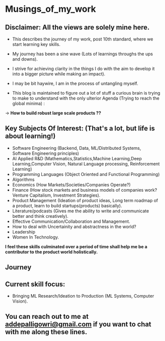 # Musings_of_my_work

## Disclaimer: All the views are solely mine here.

- This describes the journey of my work, post 10th standard, where we start learning key skills.
- My journey has been a sine wave (Lots of learnings throughs the ups and downs).
- I strive for achieving clarity in the things I do with the aim to develop it into a bigger picture while making an impact).
- I may be bit haywire, I am in the process of untangling myself.

- This blog is maintained to figure out a lot of stuff a curious brain is trying to make to understand with the only ulterior Agenda (Trying to reach the global minima) :
 
 -> **How to build robust large scale products ??**
 
 ## Key Subjects Of Interest: (That's a lot, but life is about learning!)
 
 - Software Engineering (Backend, Data, ML/Distributed Systems, Software Engineering principles)
 - AI Applied R&D (Mathematics,Statistics,Machine Learning,Deep Learning,Computer Vision, Natural Language processing, Reinforcement Learning)
 - Programming Languages (Object Oriented and Functional Programming)
 - Algorithms
 - Economics (How Markets/Societies/Companies Operate?)
 - Finance (How stock markets and business models of companies work? Venture Capitalism, Investment Strategies).
 - Product Management (Ideation of product ideas, Long term roadmap of a product, learn to build startups(products) basically).
 - Literature/podcasts (Gives me the ability to write and communicate better and think creatively).
 - Effective Communication/Collaboration and Management.
 - How to deal with Uncertainity and abstractness in the world?
 - Leadership
 - Women In Technology.

**I feel these skills culminated over a period of time shall help me be a contributor to the product world holistically.**

## Journey





## Current skill focus:

- Bringing ML Research/Ideation to Production (ML Systems, Computer Vision).


## You can reach out to me at addepalligowri@gmail.com if you want to chat with me along these lines.





 
 
 
 
